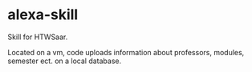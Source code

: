 # alexa-skill

Skill for HTWSaar.

Located on a vm, code uploads information about professors, modules, semester ect. on a local database.
